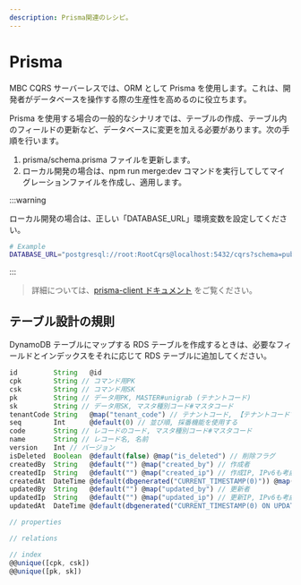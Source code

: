 ```yaml
---
description: Prisma関連のレシピ。
---
```


# Prisma

MBC CQRS サーバーレスでは、ORM として Prisma を使用します。これは、開発者がデータベースを操作する際の生産性を高めるのに役立ちます。

Prisma を使用する場合の一般的なシナリオでは、テーブルの作成、テーブル内のフィールドの更新など、データベースに変更を加える必要があります。次の手順を行います。

1. prisma/schema.prisma ファイルを更新します。
2. ローカル開発の場合は、npm run merge:dev コマンドを実行してしてマイグレーションファイルを作成し、適用します。

:::warning

ローカル開発の場合は、正しい「DATABASE_URL」環境変数を設定してください。

```bash
# Example
DATABASE_URL="postgresql://root:RootCqrs@localhost:5432/cqrs?schema=public"
```

:::

> 詳細については、[prisma-client ドキュメント](https://www.prisma.io/docs/orm/prisma-client) をご覧ください。

## テーブル設計の規則

DynamoDB テーブルにマップする RDS テーブルを作成するときは、必要なフィールドとインデックスをそれに応じて RDS テーブルに追加してください。

```ts
id         String   @id
cpk        String // コマンド用PK
csk        String // コマンド用SK
pk         String // データ用PK, MASTER#unigrab (テナントコード)
sk         String // データ用SK, マスタ種別コード#マスタコード
tenantCode String   @map("tenant_code") // テナントコード, 【テナントコードマスタ】
seq        Int      @default(0) // 並び順, 採番機能を使用する
code       String // レコードのコード, マスタ種別コード#マスタコード
name       String // レコード名, 名前
version    Int // バージョン
isDeleted  Boolean  @default(false) @map("is_deleted") // 削除フラグ
createdBy  String   @default("") @map("created_by") // 作成者
createdIp  String   @default("") @map("created_ip") // 作成IP, IPv6も考慮する
createdAt  DateTime @default(dbgenerated("CURRENT_TIMESTAMP(0)")) @map("created_at") @db.Timestamp(0) // 作成日時
updatedBy  String   @default("") @map("updated_by") // 更新者
updatedIp  String   @default("") @map("updated_ip") // 更新IP, IPv6も考慮する
updatedAt  DateTime @default(dbgenerated("CURRENT_TIMESTAMP(0) ON UPDATE CURRENT_TIMESTAMP(0)")) @map("updated_at") @db.Timestamp(0) // 更新日時

// properties

// relations

// index
@@unique([cpk, csk])
@@unique([pk, sk])
```
